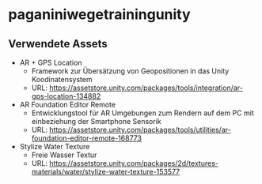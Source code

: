 # paganiniwegetrainingunity 

## Verwendete Assets
- AR + GPS Location
    - Framework zur Übersätzung von Geopositionen in das Unity Koodinatensystem
    - URL: https://assetstore.unity.com/packages/tools/integration/ar-gps-location-134882
- AR Foundation Editor Remote
    - Entwicklungstool für AR Umgebungen zum Rendern auf dem PC mit einbeziehung der Smartphone Sensorik
    - URL: https://assetstore.unity.com/packages/tools/utilities/ar-foundation-editor-remote-168773
- Stylize Water Texture
    - Freie Wasser Textur
    - URL: https://assetstore.unity.com/packages/2d/textures-materials/water/stylize-water-texture-153577
